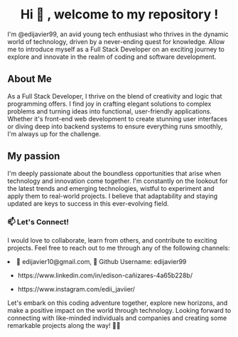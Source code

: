 

<h1 align="center"> Hi 👋 , welcome to  my repository ! </h1>


<p>I'm @edijavier99, an avid young tech enthusiast who thrives in the dynamic world of technology, driven by a never-ending quest for knowledge. Allow me to introduce myself as a Full Stack Developer on an exciting journey to explore and innovate in the realm of coding and software development. </p>


<h2>About Me </h2>


<p>As a Full Stack Developer, I thrive on the blend of creativity and logic that programming offers. I find joy in crafting elegant solutions to complex problems and turning ideas into functional, user-friendly applications. Whether it's front-end web development to create stunning user interfaces or diving deep into backend systems to ensure everything runs smoothly, I'm always up for the challenge.</p>

<h2>My passion</h2>


<p> I'm deeply passionate about the boundless opportunities that arise when technology and innovation come together. I'm constantly on the lookout for the latest trends and emerging technologies, wistful to experiment and apply them to real-world projects. I believe that adaptability and staying updated are keys to success in this ever-evolving field.</p>

<h3 align="left"> 📫 Let's Connect!</h3>


<p>I would love to collaborate, learn from others, and contribute to exciting projects. Feel free to reach out to me through any of the following channels: </p>
<li> <a> 📧 edijavier10@gmail.com, 👀 Github Username: edijavier99  </a></li>
<ul>
  <li>
    <p> https://www.linkedin.com/in/edison-cañizares-4a65b228b/</p>
  </li>
  <li>
    <p> https://www.instagram.com/edii_javiier/</p>
  </li>
</ul>
<p> Let's embark on this coding adventure together, explore new horizons, and make a positive impact on the world through technology. Looking forward to connecting with like-minded individuals and companies and creating some remarkable projects along the way! 🚀🌟</p>
